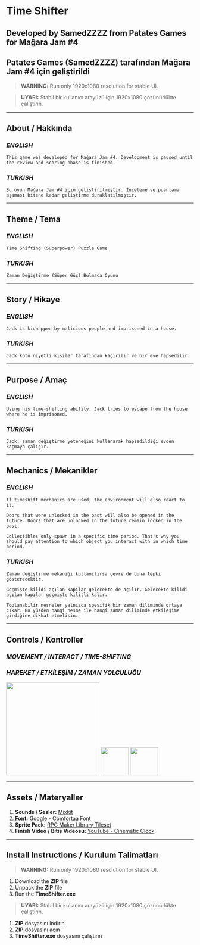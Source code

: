 # __Time Shifter__
## Developed by __SamedZZZZ__ from __Patates Games__ for __Mağara Jam #4__
## __Patates Games (SamedZZZZ)__ tarafından __Mağara Jam #4__ için geliştirildi

>__WARNING:__ Run only 1920x1080 resolution for stable UI.

>__UYARI:__ Stabil bir kullanıcı arayüzü için 1920x1080 çözünürlükte çalıştırın.
___

## __About / Hakkında__
### ___ENGLISH___
```
This game was developed for Mağara Jam #4. Development is paused until the review and scoring phase is finished.
```
### ___TURKISH___
```
Bu oyun Mağara Jam #4 için geliştirilmiştir. İnceleme ve puanlama aşaması bitene kadar geliştirme duraklatılmıştır.
```
___

## __Theme / Tema__
### ___ENGLISH___
```
Time Shifting (Superpower) Puzzle Game
```
### ___TURKISH___
```
Zaman Değiştirme (Süper Güç) Bulmaca Oyunu
```
___
## __Story / Hikaye__
### ___ENGLISH___
```
Jack is kidnapped by malicious people and imprisoned in a house.
```
### ___TURKISH___
```
Jack kötü niyetli kişiler tarafından kaçırılır ve bir eve hapsedilir.
```
___
## __Purpose / Amaç__
### ___ENGLISH___
```
Using his time-shifting ability, Jack tries to escape from the house where he is imprisoned.
```
### ___TURKISH___
```
Jack, zaman değiştirme yeteneğini kullanarak hapsedildiği evden kaçmaya çalışır.
```
___
## __Mechanics / Mekanikler__
### ___ENGLISH___
```
If timeshift mechanics are used, the environment will also react to it.
```
```
Doors that were unlocked in the past will also be opened in the future. Doors that are unlocked in the future remain locked in the past.
```
```
Collectibles only spawn in a specific time period. That's why you should pay attention to which object you interact with in which time period.
```
### ___TURKISH___
```
Zaman değiştirme mekaniği kullanılırsa çevre de buna tepki gösterecektir.
```
```
Geçmişte kilidi açılan kapılar gelecekte de açılır. Gelecekte kilidi açılan kapılar geçmişte kilitli kalır.
```
```
Toplanabilir nesneler yalnızca spesifik bir zaman diliminde ortaya çıkar. Bu yüzden hangi nesne ile hangi zaman diliminde etkileşime girdiğine dikkat etmelisin.
```
___
## __Controls / Kontroller__
### ___MOVEMENT / INTERACT / TIME-SHIFTING___
### ___HAREKET / ETKİLEŞİM / ZAMAN YOLCULUĞU___
<img src="http://sburngdl.weebly.com/uploads/8/8/9/0/88900840/arrow_orig.png" width="250" />
<img src="https://icons.iconarchive.com/icons/chromatix/keyboard-keys/128/letter-uppercase-E-icon.png" width="75" />
<img src="https://icons.iconarchive.com/icons/chromatix/keyboard-keys/128/letter-uppercase-Q-icon.png" width="75" />

___
## __Assets / Materyaller__
1. __Sounds / Sesler:__ [Mixkit](https://mixkit.co/)
2. __Font:__ [Google - Comfortaa Font](https://fonts.google.com/specimen/Comfortaa)
3. __Sprite Pack:__ [RPG Maker Library Tileset](https://pngset.com/download-free-png-ydawd)
4. __Finish Video / Bitiş Videosu:__ [YouTube - Cinematic Clock](https://youtu.be/TR4gill6ktM)

___
## __Install Instructions / Kurulum Talimatları__
>__WARNING:__ Run only 1920x1080 resolution for stable UI.
1. Download the __ZIP__ file
2. Unpack the __ZIP__ file
3. Run the __TimeShifter.exe__

>__UYARI:__ Stabil bir kullanıcı arayüzü için 1920x1080 çözünürlükte çalıştırın.
1. __ZIP__ dosyasını indirin
2. __ZIP__ dosyasını açın
3. __TimeShifter.exe__ dosyasını çalıştırın

